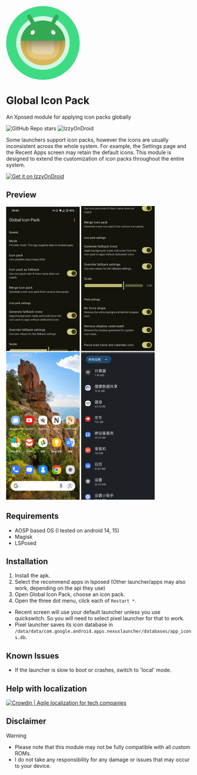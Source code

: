  <img width="200" height="200" style="display: block; border-radius: 9999px;" src="metadata/en-US/images/icon.png">

# Global Icon Pack
An Xposed module for applying icon packs globally

![GitHub Repo stars](https://img.shields.io/github/stars/RichardLuo0/global-icon-pack-android?style=for-the-badge&color=%23FF9800)
![IzzyOnDroid](https://img.shields.io/endpoint?url=https://apt.izzysoft.de/fdroid/api/v1/shield/com.richardluo.globalIconPack&style=for-the-badge&color=%234CAF50)

Some launchers support icon packs, however the icons are usually inconsistent across the whole system. For example, the Settings page and the Recent Apps screen may retain the default icons.
This module is designed to extend the customization of icon packs throughout the entire system.

[<img src="https://gitlab.com/IzzyOnDroid/repo/-/raw/master/assets/IzzyOnDroid.png" alt="Get it on IzzyOnDroid" height="80">](https://apt.izzysoft.de/fdroid/index/apk/com.richardluo.globalIconPack)

## Preview
<div>
    <img src="metadata/en-US/images/phoneScreenshots/1.png" width="200" />
    <img src="metadata/en-US/images/phoneScreenshots/2.png" width="200" />
    <img src="metadata/en-US/images/phoneScreenshots/3.png" width="200" />
    <img src="metadata/en-US/images/phoneScreenshots/4.png" width="200" />
</div>

## Requirements
* AOSP based OS (I tested on android 14, 15)
* Magisk
* LSPosed

## Installation
1. Install the apk. 
2. Select the recommend apps in lsposed (Other launcher/apps may also work, depending on the api they use)
3. Open Global Icon Pack, choose an icon pack.
4. Open the three dot menu, click each of `Restart *`.

* Recent screen will use your default launcher unless you use quickswitch. So you will need to select pixel launcher for that to work.
* Pixel launcher saves its icon database in `/data/data/com.google.android.apps.nexuslauncher/databases/app_icons.db`.

## Known Issues
* If the launcher is slow to boot or crashes, switch to 'local' mode.

## Help with localization
<a href="https://crowdin.com/project/global-icon-pack-android" rel="nofollow"><img style="width:140;height:40px" src="https://badges.crowdin.net/badge/light/crowdin-on-dark.png" srcset="https://badges.crowdin.net/badge/light/crowdin-on-dark.png 1x,https://badges.crowdin.net/badge/light/crowdin-on-dark@2x.png 2x" alt="Crowdin | Agile localization for tech companies" /></a>

## Disclaimer
> [!WARNING]
> * Please note that this module may not be fully compatible with all custom ROMs. 
> * I do not take any responsibility for any damage or issues that may occur to your device.
